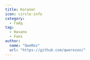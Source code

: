 ```yaml
---
title: Каталог
icon: circle-info
category:
  - Гайд
tag:
  - Начало
  - Fans
author:
  name: "QweRez"
  url: "https://github.com/qwerezon/"
---
```


<AutoCatalog />